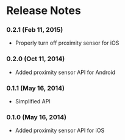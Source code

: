 <!--
#
# Licensed to the Apache Software Foundation (ASF) under one
# or more contributor license agreements.  See the NOTICE file
# distributed with this work for additional information
# regarding copyright ownership.  The ASF licenses this file
# to you under the Apache License, Version 2.0 (the
# "License"); you may not use this file except in compliance
# with the License.  You may obtain a copy of the License at
# 
# http://www.apache.org/licenses/LICENSE-2.0
# 
# Unless required by applicable law or agreed to in writing,
# software distributed under the License is distributed on an
# "AS IS" BASIS, WITHOUT WARRANTIES OR CONDITIONS OF ANY
#  KIND, either express or implied.  See the License for the
# specific language governing permissions and limitations
# under the License.
#
-->
# Release Notes
### 0.2.1 (Feb 11, 2015)
* Properly turn off proximity sensor for iOS

### 0.2.0 (Oct 11, 2014)
* Added proximity sensor API for Android

### 0.1.1 (May 16, 2014)
* Simplified API

### 0.1.0 (May 16, 2014)
* Added proximity sensor API for iOS


